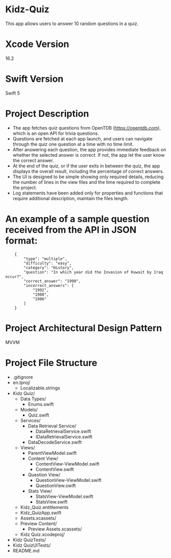 # Kidz-Quiz
This app allows users to answer 10 random questions in a quiz.

# Xcode Version
16.2

# Swift Version
Swift 5

# Project Description

- The app fetches quiz questions from OpenTDB (https://opentdb.com), which is an open API for trivia questions. 
- Questions are fetched at each app launch, and users can navigate through the quiz one question at a time with no time limit. 
- After answering each question, the app provides immediate feedback on whether the selected answer is correct. If not, the app let the user know the correct answer.
- At the end of the quiz, or if the user exits in between the quiz, the app displays the overall result, including the percentage of correct answers.
- The UI is designed to be simple showing only required details, reducing the number of lines in the view files and the time required to complete the project.
- Log statements have been added only for properties and functions that require additional description, maintain the files length.

# An example of a sample question received from the API in JSON format:

        {
            "type": "multiple",
            "difficulty": "easy",
            "category": "History",
            "question": "In which year did the Invasion of Kuwait by Iraq occur?",
            "correct_answer": "1990",
            "incorrect_answers": [
                "1992",
                "1988",
                "1986"
            ]
        }

# Project Architectural Design Pattern
MVVM

# Project File Structure

- .gitignore
- en.lproj/
  - Localizable.strings
- Kidz Quiz/
  - Data Types/
    - Enums.swift
  - Models/
    - Quiz.swift
  - Services/
    - Data Retrieval Service/
      - DataRetrievalService.swift
      - IDataRetrievalService.swift
    - DataDecodeService.swift
  - Views/
    - ParentViewModel.swift
    - Content View/
      - ContentView-ViewModel.swift
      - ContentView.swift
    - Question View/
      - QuestionView-ViewModel.swift
      - QuestionView.swift
    - Stats View/
      - StatsView-ViewModel.swift
      - StatsView.swift
  - Kidz_Quiz.entitlements
  - Kidz_QuizApp.swift
  - Assets.xcassets/
  - Preview Content/
    - Preview Assets.xcassets/
  - Kidz Quiz.xcodeproj/
- Kidz QuizTests/
- Kidz QuizUITests/
- README.md

